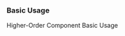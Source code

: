 ### Basic Usage

Higher-Order Component Basic Usage
<source-block>
    <template v-slot:comp>
        <press-row>
            <hoc-demo1/>
        </press-row>
    </template>
    <template v-slot:code>
        <source-code lang="vue" url="/HOC/hoc-demo1.vue"/>
    </template>
</source-block>